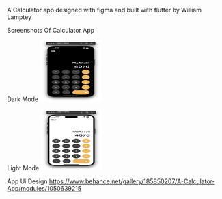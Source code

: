 A Calculator app designed with figma and built with flutter
by William Lamptey

Screenshots Of Calculator App

Dark Mode
<img src="screenshots/darkmode.png" alt="DarkMode" width="144" height="144">

Light Mode
<img src="screenshots/lightmode.png" alt="LightMode" width="144" height="144"> 

App Ui Design
https://www.behance.net/gallery/185850207/A-Calculator-App/modules/1050639215
